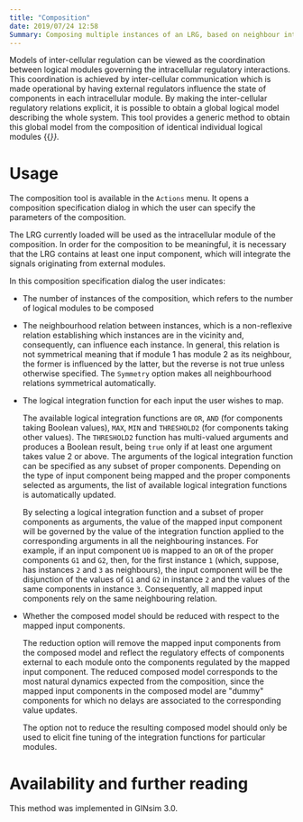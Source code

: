 ```yaml
---
title: "Composition"
date: 2019/07/24 12:58
Summary: Composing multiple instances of an LRG, based on neighbour integration functions
---
```



Models of inter-cellular regulation can be viewed as the coordination
between logical modules governing the intracellular regulatory interactions.
This coordination is achieved by inter-cellular communication which is made
operational by having external regulators influence the state of components
in each intracellular module. By making the inter-cellular regulatory relations
explicit, it is possible to obtain a global logical model describing the whole
system. This tool provides a generic method to obtain this global model from
the composition of identical individual logical modules {{<cite Mendes2013>}}.

Usage
=====

The composition tool is available in the ``Actions`` menu. It opens a
composition specification dialog in which the user can specify the
parameters of the composition.

The LRG currently loaded will be used as the intracellular module of the composition. In order for the composition to be meaningful, it is necessary that the LRG contains at least one input component, which will integrate the signals originating from external modules.

In this composition specification dialog the user indicates:

* The number of instances of the composition, which refers to the number of logical modules to be composed
* The neighbourhood relation between instances, which is a non-reflexive relation establishing which instances are in the vicinity and, consequently, can influence each instance. In general, this relation is not symmetrical meaning that if module 1 has module 2 as its neighbour, the former is influenced by the latter, but the reverse is not true unless otherwise specified. The ``Symmetry`` option makes all neighbourhood relations symmetrical automatically.
* The logical integration function for each input the user wishes to map.
  
  The available logical integration functions are ``OR``, ``AND`` (for components taking Boolean values), ``MAX``, ``MIN`` and ``THRESHOLD2`` (for components taking other values). The ``THRESHOLD2`` function has multi-valued arguments and produces a Boolean result, being <code>true</code> only if at least one argument takes value 2 or above. The arguments of the logical integration function can be specified as any subset of proper components. Depending on the type of input component being mapped and the proper components selected as arguments, the list of available logical integration functions is automatically updated.
  
  By selecting a logical integration function and a subset of proper components as arguments, the value of the mapped input component will be governed by the value of the integration function applied to the corresponding arguments in all the neighbouring instances. For example, if an input component ``U0`` is mapped to an ``OR`` of the proper components ``G1`` and ``G2``, then, for the first instance ``1`` (which, suppose,  has instances ``2`` and ``3`` as neighbours), the input component will be the disjunction of the values of ``G1`` and ``G2`` in instance ``2`` and the values of the same components in instance ``3``. Consequently, all mapped input components rely on the same neighbouring relation.
* Whether the composed model should be reduced with respect to the mapped input components.
  
  The reduction option will remove the mapped input components from the composed model and reflect the regulatory effects of components external to each module onto the components regulated by the mapped input component. The reduced composed model corresponds to the most natural dynamics expected from the composition, since the mapped input components in the composed model are "dummy" components for which no delays are associated to the corresponding value updates.
  
  The option not to reduce the resulting composed model should only be used to elicit fine tuning of the integration functions for particular modules.



Availability and further reading
=================================

This method was implemented in GINsim 3.0.


